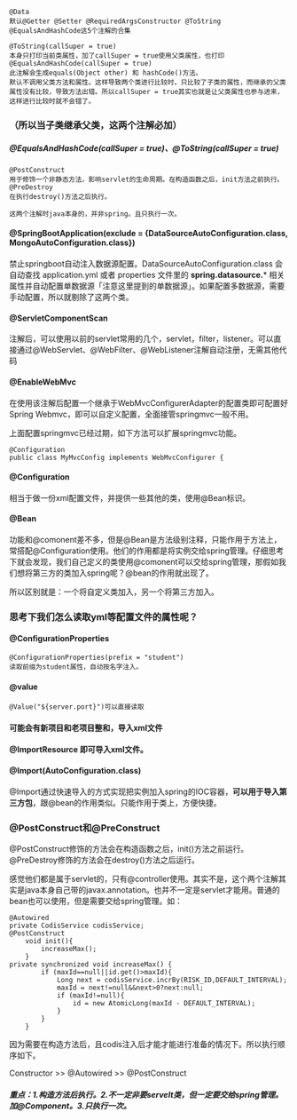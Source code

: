 ```
@Data
默认@Getter @Setter @RequiredArgsConstructor @ToString @EqualsAndHashCode这5个注解的合集

@ToString(callSuper = true)
本身只打印当前类属性，加了callSuper = true使用父类属性，也打印
@EqualsAndHashCode(callSuper = true)
此注解会生成equals(Object other) 和 hashCode()方法。
默认不调用父类方法和属性。这样导致两个类进行比较时，只比较了子类的属性，而继承的父类属性没有比较，导致方法出错。所以callSuper = true其实也就是让父类属性也参与进来，这样进行比较时就不会错了。
```

### （所以当子类继承父类，这两个注解必加）

##### @EqualsAndHashCode(callSuper = true)、@ToString(callSuper = true)



```
@PostConstruct
用于修饰一个非静态方法，影响servlet的生命周期。在构造函数之后，init方法之前执行。
@PreDestroy
在执行destroy()方法之后执行。

这两个注解时java本身的，并非spring。且只执行一次。
```

#### @SpringBootApplication(exclude = {DataSourceAutoConfiguration.class, MongoAutoConfiguration.class})

禁止springboot自动注入数据源配置。DataSourceAutoConfiguration.class 会自动查找 application.yml 或者 properties 文件里的 **spring.datasource.*** 相关属性并自动配置单数据源「注意这里提到的单数据源」。如果配置多数据源，需要手动配置，所以就剔除了这两个类。

#### @ServletComponentScan

注解后，可以使用以前的servlet常用的几个，servlet，filter，listener。可以直接通过@WebServlet、@WebFilter、@WebListener注解自动注册，无需其他代码

#### @EnableWebMvc

在使用该注解后配置一个继承于WebMvcConfigurerAdapter的配置类即可配置好Spring Webmvc，即可以自定义配置，全面接管springmvc一般不用。

上面配置springmvc已经过期，如下方法可以扩展springmvc功能。

```
@Configuration
public class MyMvcConfig implements WebMvcConfigurer {
```

#### @Configuration

相当于做一份xml配置文件，并提供一些其他的类，使用@Bean标识。

#### @Bean

功能和@comonent差不多，但是@Bean是方法级别注释，只能作用于方法上，常搭配@Configuration使用。他们的作用都是将实例交给spring管理。仔细思考下就会发现，我们自己定义的类使用@comonent可以交给spring管理，那假如我们想将第三方的类加入spring呢？@bean的作用就出现了。

所以区别就是：一个将自定义类加入，另一个将第三方加入。

### 思考下我们怎么读取yml等配置文件的属性呢？

#### @ConfigurationProperties

```
@ConfigurationProperties(prefix = "student")
读取前缀为student属性，自动按名字注入。
```

#### @value

```
@Value("${server.port}")可以直接读取
```

#### 可能会有新项目和老项目整和，导入xml文件

#### @ImportResource 即可导入xml文件。

#### @Import(AutoConfiguration.class)

@Import通过快速导入的方式实现把实例加入spring的IOC容器，**可以用于导入第三方包**，跟@bean的作用类似。只能作用于类上，方便快捷。

### @PostConstruct和@PreConstruct

@PostConstruct修饰的方法会在构造函数之后，init()方法之前运行。@PreDestroy修饰的方法会在destroy()方法之后运行。

感觉他们都是属于servlet的，只有@controller使用。其实不是，这个两个注解其实是java本身自己带的javax.annotation。也并不一定是servlet才能用。普通的bean也可以使用，但是需要交给spring管理。如：

```
@Autowired
private CodisService codisService;
@PostConstruct
    void init(){
        increaseMax();
    }
private synchronized void increaseMax() {
        if (maxId==null||id.get()>maxId){
            Long next = codisService.incrBy(RISK_ID,DEFAULT_INTERVAL);
            maxId = next!=null&&next>0?next:null;
            if (maxId!=null){
                id = new AtomicLong(maxId - DEFAULT_INTERVAL);
            }
        }
    }
```

因为需要在构造方法后，且codis注入后才能才能进行准备的情况下。所以执行顺序如下。

Constructor >> @Autowired >> @PostConstruct

##### 重点：1.构造方法后执行。2.不一定非要servelt类，但一定要交给spring管理。加@Component。3.只执行一次。

